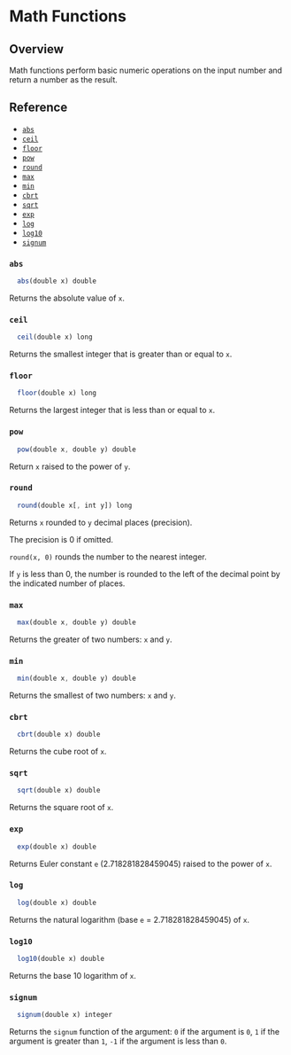 # Math Functions

## Overview

Math functions perform basic numeric operations on the input number and return a number as the result.

## Reference

* [`abs`](#abs)
* [`ceil`](#ceil)
* [`floor`](#floor)
* [`pow`](#pow)
* [`round`](#round)
* [`max`](#max)
* [`min`](#min)
* [`cbrt`](#cbrt)
* [`sqrt`](#sqrt)
* [`exp`](#exp)
* [`log`](#log)
* [`log10`](#log10)
* [`signum`](#signum)

### `abs`

```javascript
  abs(double x) double
```

Returns the absolute value of `x`.

### `ceil`

```javascript
  ceil(double x) long
```

Returns the smallest integer that is greater than or equal to `x`.

### `floor`

```javascript
  floor(double x) long
```

Returns the largest integer that is less than or equal to `x`.

### `pow`

```javascript
  pow(double x, double y) double
```

Return `x` raised to the power of `y`.

### `round`

```javascript
  round(double x[, int y]) long
```

Returns `x` rounded to `y` decimal places (precision). 

The precision is 0 if omitted.

`round(x, 0)` rounds the number to the nearest integer.

If `y` is less than 0, the number is rounded to the left of the decimal point by the indicated number of places.

### `max`

```javascript
  max(double x, double y) double
```

Returns the greater of two numbers: `x` and `y`.

### `min`

```javascript
  min(double x, double y) double
```

Returns the smallest of two numbers: `x` and `y`.

### `cbrt`

```javascript
  cbrt(double x) double
```

Returns the cube root of `x`. 

### `sqrt`

```javascript
  sqrt(double x) double
```

Returns the square root of `x`.

### `exp`

```javascript
  exp(double x) double
```

Returns Euler constant `e` (2.718281828459045) raised to the power of `x`.

### `log`

```javascript
  log(double x) double
```

Returns the natural logarithm (base `e` = 2.718281828459045) of `x`.

### `log10`

```javascript
  log10(double x) double
```

Returns the base 10 logarithm of `x`.

### `signum`

```javascript
  signum(double x) integer
```

Returns the `signum` function of the argument: `0` if the argument is `0`, `1` if the argument is greater than `1`, `-1` if the argument is less than `0`.
